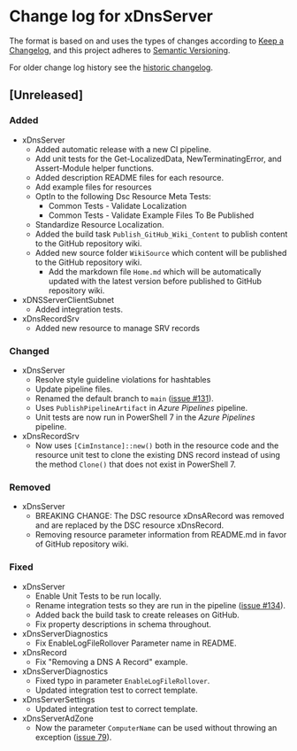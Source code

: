 # Change log for xDnsServer

The format is based on and uses the types of changes according to [Keep a Changelog](https://keepachangelog.com/en/1.0.0/),
and this project adheres to [Semantic Versioning](https://semver.org/spec/v2.0.0.html).

For older change log history see the [historic changelog](HISTORIC_CHANGELOG.md).

## [Unreleased]

### Added

- xDnsServer
  - Added automatic release with a new CI pipeline.
  - Add unit tests for the Get-LocalizedData, NewTerminatingError, and
    Assert-Module helper functions.
  - Added description README files for each resource.
  - Add example files for resources
  - OptIn to the following Dsc Resource Meta Tests:
    - Common Tests - Validate Localization
    - Common Tests - Validate Example Files To Be Published
  - Standardize Resource Localization.
  - Added the build task `Publish_GitHub_Wiki_Content` to publish content
    to the GitHub repository wiki.
  - Added new source folder `WikiSource` which content will be published
    to the GitHub repository wiki.
    - Add the markdown file `Home.md` which will be automatically updated
      with the latest version before published to GitHub repository wiki.
- xDNSServerClientSubnet
  - Added integration tests.
- xDnsRecordSrv
  - Added new resource to manage SRV records

### Changed

- xDnsServer
  - Resolve style guideline violations for hashtables
  - Update pipeline files.
  - Renamed the default branch to `main` ([issue #131](https://github.com/dsccommunity/xDnsServer/issues/131)).
  - Uses `PublishPipelineArtifact` in  _Azure Pipelines_ pipeline.
  - Unit tests are now run in PowerShell 7 in the _Azure Pipelines_ pipeline.
- xDnsRecordSrv
  - Now uses `[CimInstance]::new()` both in the resource code and the resource
    unit test to clone the existing DNS record instead of using the method
    `Clone()` that does not exist in PowerShell 7.

### Removed

- xDnsServer
  - BREAKING CHANGE: The DSC resource xDnsARecord was removed and are replaced
    by the DSC resource xDnsRecord.
  - Removing resource parameter information from README.md in favor of
    GitHub repository wiki.

### Fixed

- xDnsServer
  - Enable Unit Tests to be run locally.
  - Rename integration tests so they are run in the pipeline ([issue #134](https://github.com/dsccommunity/xDnsServer/issues/134)).
  - Added back the build task to create releases on GitHub.
  - Fix property descriptions in schema throughout.
- xDnsServerDiagnostics
  - Fix EnableLogFileRollover Parameter name in README.
- xDnsRecord
  - Fix "Removing a DNS A Record" example.
- xDnsServerDiagnostics
  - Fixed typo in parameter `EnableLogFileRollover`.
  - Updated integration test to correct template.
- xDnsServerSettings
  - Updated integration test to correct template.
- xDnsServerAdZone
  - Now the parameter `ComputerName` can be used without throwing an exception
    ([issue 79](https://github.com/PowerShell/xDnsServer/issues/79)).
